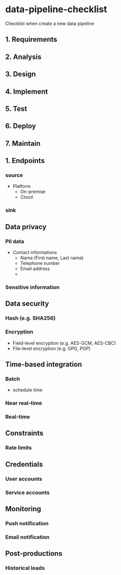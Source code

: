 
# data-pipeline-checklist

Checklist when create a new data pipeline

## 1. Requirements

## 2. Analysis

## 3. Design

## 4. Implement

## 5. Test

## 6. Deploy

## 7. Maintain

## 1. Endpoints

### source

- Platform
  - On-premise
  - Cloud

### sink

## Data privacy

### PII data

- Contact informations
  - Name (First name, Last name)
  - Telephone number
  - Email address
  -

### Sensitive information

## Data security

### Hash (e.g. SHA256)

### Encryption

- Field-level encryption (e.g. AES-GCM, AES-CBC)
- File-level encryption (e.g. GPG, PGP)

## Time-based integration

### Batch

- schedule time

### Near real-time

### Real-time

## Constraints

### Rate limits

## Credentials

### User accounts

### Service accounts

## Monitoring

### Push notification

### Email notification

## Post-productions

### Historical loads
